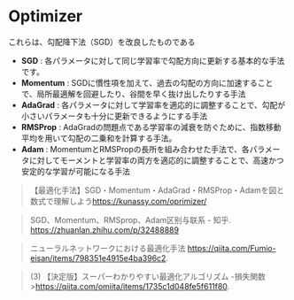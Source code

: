 # Optimizer

これらは、勾配降下法（SGD）を改良したものである

- **SGD** : 
    各パラメータに対して同じ学習率で勾配方向に更新する基本的な手法です。
- **Momentum** :
SGDに慣性項を加えて、過去の勾配の方向に加速することで、局所最適解を回避したり、谷間を早く抜け出したりする手法
- **AdaGrad** :
各パラメータに対して学習率を適応的に調整することで、勾配が小さいパラメータも十分に更新できるようにする手法
- **RMSProp** :
AdaGradの問題点である学習率の減衰を防ぐために、指数移動平均を用いて勾配の二乗和を計算する手法。
- **Adam** :
MomentumとRMSPropの長所を組み合わせた手法で、各パラメータに対してモーメントと学習率の両方を適応的に調整することで、高速かつ安定的な学習が可能になる手法

>【最適化手法】SGD・Momentum・AdaGrad・RMSProp・Adamを図と数式で理解しよう<https://kunassy.com/oprimizer/>

> SGD、Momentum、RMSprop、Adam区别与联系 - 知乎. <https://zhuanlan.zhihu.com/p/32488889>

> ニューラルネットワークにおける最適化手法 <https://qiita.com/Fumio-eisan/items/798351e4915e4ba396c2>.

>(3) 【決定版】スーパーわかりやすい最適化アルゴリズム -損失関数><https://qiita.com/omiita/items/1735c1d048fe5f611f80>.
